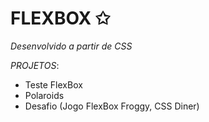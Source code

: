 # FLEXBOX ✩
_Desenvolvido a partir de CSS_

*PROJETOS*:

- Teste FlexBox
- Polaroids
- Desafio (Jogo FlexBox Froggy, CSS Diner)

